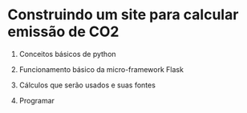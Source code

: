 # Construindo um site para calcular emissão de CO2

1. Conceitos básicos de python

2. Funcionamento básico da micro-framework Flask

3. Cálculos que serão usados e suas fontes

4. Programar